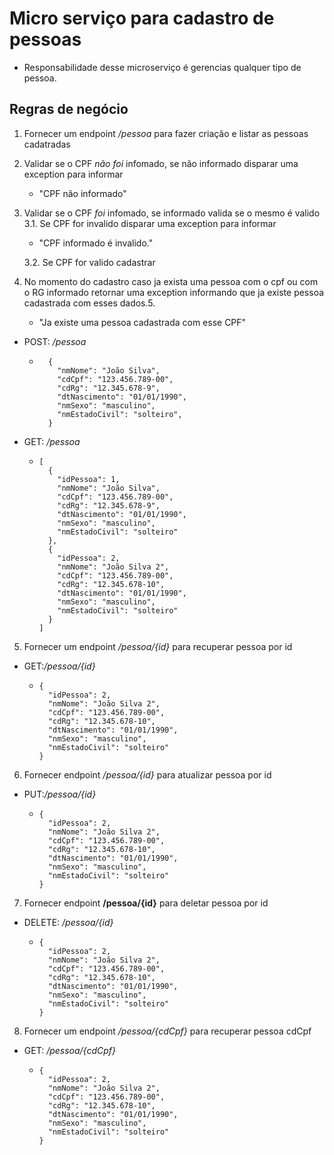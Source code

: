 # Micro serviço para cadastro de pessoas
- Responsabilidade desse microserviço é gerencias qualquer tipo de pessoa.

## Regras de negócio
1. Fornecer um endpoint */pessoa* para fazer criação e listar as pessoas cadatradas
2. Validar se o CPF *não foi* infomado, se não informado disparar uma exception para informar 
    - "CPF não informado"
3. Validar se o CPF *foi* infomado, se informado valida se o mesmo é valido
    3.1. Se CPF for invalido disparar uma exception para informar 
	  - "CPF informado é invalido."
	  
    3.2. Se CPF for valido cadastrar
4. No momento do cadastro caso ja exista uma pessoa com o cpf ou com o RG informado retornar uma exception informando que ja existe pessoa cadastrada com esses dados.5. 
    - "Ja existe uma pessoa cadastrada com esse CPF"
 - POST: */pessoa*
    - ```
        {
          "nmNome": "João Silva",
          "cdCpf": "123.456.789-00",
          "cdRg": "12.345.678-9",
          "dtNascimento": "01/01/1990",
          "nmSexo": "masculino",
          "nmEstadoCivil": "solteiro",
        }
        ```
 - GET: */pessoa*
     -  ```
        [
          {
            "idPessoa": 1,
            "nmNome": "João Silva",
            "cdCpf": "123.456.789-00",
            "cdRg": "12.345.678-9",
            "dtNascimento": "01/01/1990",
            "nmSexo": "masculino",
            "nmEstadoCivil": "solteiro"
          },
          {
            "idPessoa": 2,
            "nmNome": "João Silva 2",
            "cdCpf": "123.456.789-00",
            "cdRg": "12.345.678-10",
            "dtNascimento": "01/01/1990",
            "nmSexo": "masculino",
            "nmEstadoCivil": "solteiro"
          }
        ]
        ```
5. Fornecer um endpoint */pessoa/{id}* para recuperar pessoa por id
 - GET:*/pessoa/{id}*
    - ```
      {
        "idPessoa": 2,
        "nmNome": "João Silva 2",
        "cdCpf": "123.456.789-00",
        "cdRg": "12.345.678-10",
        "dtNascimento": "01/01/1990",
        "nmSexo": "masculino",
        "nmEstadoCivil": "solteiro"
      }
        ```
6. Fornecer endpoint */pessoa/{id}* para atualizar pessoa por id
 - PUT:*/pessoa/{id}*
    - ```
      {
        "idPessoa": 2,
        "nmNome": "João Silva 2",
        "cdCpf": "123.456.789-00",
        "cdRg": "12.345.678-10",
        "dtNascimento": "01/01/1990",
        "nmSexo": "masculino",
        "nmEstadoCivil": "solteiro"
      }
        ```
7. Fornecer endpoint **/pessoa/{id}** para deletar pessoa por id
 - DELETE: */pessoa/{id}*
    - ```
      {
        "idPessoa": 2,
        "nmNome": "João Silva 2",
        "cdCpf": "123.456.789-00",
        "cdRg": "12.345.678-10",
        "dtNascimento": "01/01/1990",
        "nmSexo": "masculino",
        "nmEstadoCivil": "solteiro"
      }
        ```
8. Fornecer um endpoint */pessoa/{cdCpf}* para recuperar pessoa cdCpf
 - GET: */pessoa/{cdCpf}*
    - ```
      {
        "idPessoa": 2,
        "nmNome": "João Silva 2",
        "cdCpf": "123.456.789-00",
        "cdRg": "12.345.678-10",
        "dtNascimento": "01/01/1990",
        "nmSexo": "masculino",
        "nmEstadoCivil": "solteiro"
      }
        ```
